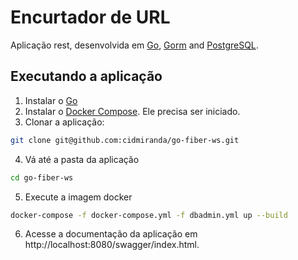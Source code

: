 # Encurtador de URL

Aplicação rest, desenvolvida em [Go](https://go.dev/), [Gorm](https://gorm.io/) and [PostgreSQL](https://www.postgresql.org/).

## Executando a aplicação

1. Instalar o [Go](https://go.dev/dl/)
2. Instalar o [Docker Compose](https://docs.docker.com/compose/install/). Ele precisa ser iniciado.
3. Clonar a aplicação:

```bash
git clone git@github.com:cidmiranda/go-fiber-ws.git
```

4. Vá até a pasta da aplicação

```bash
cd go-fiber-ws
```

5. Execute a imagem docker

```bash
docker-compose -f docker-compose.yml -f dbadmin.yml up --build
```

6. Acesse a documentação da aplicação em http://localhost:8080/swagger/index.html.
